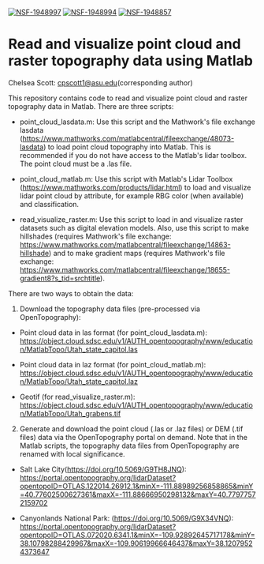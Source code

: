 [![NSF-1948997](https://img.shields.io/badge/NSF-1948997-blue.svg)](https://nsf.gov/awardsearch/showAward?AWD_ID=1948997) [![NSF-1948994](https://img.shields.io/badge/NSF-1948994-blue.svg)](https://nsf.gov/awardsearch/showAward?AWD_ID=1948994) [![NSF-1948857](https://img.shields.io/badge/NSF-1948857-blue.svg)](https://nsf.gov/awardsearch/showAward?AWD_ID=1948857)

# Read and visualize point cloud and raster topography data using Matlab
Chelsea Scott: cpscott1@asu.edu(corresponding author)

This repository contains code to read and visualize point cloud and raster topography data in Matlab. There are three scripts: 

- point_cloud_lasdata.m: Use this script and the Mathwork's file exchange lasdata (https://www.mathworks.com/matlabcentral/fileexchange/48073-lasdata) to load point cloud topography into Matlab. This is recommended if you do not have access to the Matlab's lidar toolbox. The point cloud must be a .las file. 

- point_cloud_matlab.m: Use this script with Matlab's Lidar Toolbox (https://www.mathworks.com/products/lidar.html) to load and visualize lidar point cloud by attribute, for example RBG color (when available) and classification. 

- read_visualize_raster.m: Use this script to load in and visualize raster datasets such as digital elevation models. Also, use this script to make hillshades (requires Mathwork's file exchange: https://www.mathworks.com/matlabcentral/fileexchange/14863-hillshade) and to make gradient maps (requires Mathwork's file exchange: https://www.mathworks.com/matlabcentral/fileexchange/18655-gradient8?s_tid=srchtitle). 

There are two ways to obtain the data: 

1) Download the topography data files (pre-processed via OpenTopography):

- Point cloud data in las format (for point_cloud_lasdata.m):
https://object.cloud.sdsc.edu/v1/AUTH_opentopography/www/education/MatlabTopo/Utah_state_capitol.las

- Point cloud data in laz format (for point_cloud_matlab.m):
https://object.cloud.sdsc.edu/v1/AUTH_opentopography/www/education/MatlabTopo/Utah_state_capitol.laz

- Geotif (for read_visualize_raster.m):
https://object.cloud.sdsc.edu/v1/AUTH_opentopography/www/education/MatlabTopo/Utah_grabens.tif

2) Generate and download the point cloud (.las or .laz files) or DEM (.tif files) data via the OpenTopography portal on demand. Note that in the Matlab scripts, the topography data files from OpenTopography are renamed with local significance. 

- Salt Lake City(https://doi.org/10.5069/G9TH8JNQ): 
https://portal.opentopography.org/lidarDataset?opentopoID=OTLAS.122014.26912.1&minX=-111.88989256858865&minY=40.77602500627361&maxX=-111.88666950298132&maxY=40.77977572159702

- Canyonlands National Park: (https://doi.org/10.5069/G9X34VNQ): 
https://portal.opentopography.org/lidarDataset?opentopoID=OTLAS.072020.6341.1&minX=-109.92892645717178&minY=38.10798288429967&maxX=-109.90619966646437&maxY=38.12079524373647
